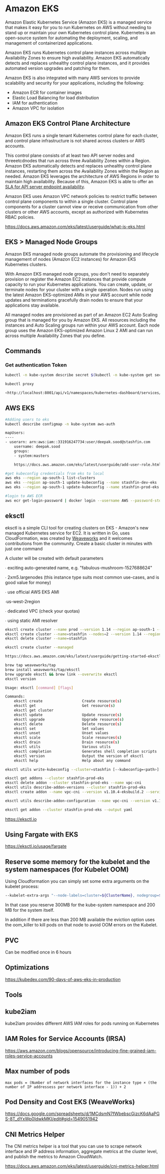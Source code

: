 # Amazon EKS

Amazon Elastic Kubernetes Service (Amazon EKS) is a managed service that makes it easy for you to run Kubernetes on AWS without needing to stand up or maintain your own Kubernetes control plane. Kubernetes is an open-source system for automating the deployment, scaling, and management of containerized applications.

Amazon EKS runs Kubernetes control plane instances across multiple Availability Zones to ensure high availability. Amazon EKS automatically detects and replaces unhealthy control plane instances, and it provides automated version upgrades and patching for them.

Amazon EKS is also integrated with many AWS services to provide scalability and security for your applications, including the following:

- Amazon ECR for container images
- Elastic Load Balancing for load distribution
- IAM for authentication
- Amazon VPC for isolation

## Amazon EKS Control Plane Architecture

Amazon EKS runs a single tenant Kubernetes control plane for each cluster, and control plane infrastructure is not shared across clusters or AWS accounts.

This control plane consists of at least two API server nodes and threeetcdnodes that run across three Availability Zones within a Region. Amazon EKS automatically detects and replaces unhealthy control plane instances, restarting them across the Availability Zones within the Region as needed. Amazon EKS leverages the architecture of AWS Regions in order to maintain high availability. Because of this, Amazon EKS is able to offer an [SLA for API server endpoint availability](https://aws.amazon.com/eks/sla).

Amazon EKS uses Amazon VPC network policies to restrict traffic between control plane components to within a single cluster. Control plane components for a cluster cannot view or receive communication from other clusters or other AWS accounts, except as authorized with Kubernetes RBAC policies.

<https://docs.aws.amazon.com/eks/latest/userguide/what-is-eks.html>

## EKS > Managed Node Groups

Amazon EKS managed node groups automate the provisioning and lifecycle management of nodes (Amazon EC2 instances) for Amazon EKS Kubernetes clusters.

With Amazon EKS managed node groups, you don't need to separately provision or register the Amazon EC2 instances that provide compute capacity to run your Kubernetes applications. You can create, update, or terminate nodes for your cluster with a single operation. Nodes run using the latest Amazon EKS-optimized AMIs in your AWS account while node updates and terminations gracefully drain nodes to ensure that your applications stay available.

All managed nodes are provisioned as part of an Amazon EC2 Auto Scaling group that is managed for you by Amazon EKS. All resources including the instances and Auto Scaling groups run within your AWS account. Each node group uses the Amazon EKS-optimized Amazon Linux 2 AMI and can run across multiple Availability Zones that you define.

## Commands

### Get authentication Token

```bash
kubectl -n kube-system describe secret $(kubectl -n kube-system get secret | grep eks-admin | awk '{print $1}')

kubectl proxy

<http://localhost:8001/api/v1/namespaces/kubernetes-dashboard/services/https:kubernetes-dashboard:/proxy/#!/login>
```

## AWS EKS

```bash
#Adding users to eks
kubectl describe configmap -n kube-system aws-auth

mapUsers:
----
- userarn: arn:aws:iam::331916247734:user/deepak.sood@stashfin.com
    username: deepak.sood
    groups:
    - system:masters

    https://docs.aws.amazon.com/eks/latest/userguide/add-user-role.html

#get kubeconfig credentials from eks to local
aws eks --region ap-south-1 list-clusters
aws eks --region ap-south-1 update-kubeconfig --name stashfin-dev-eks
aws eks --region ap-south-1 update-kubeconfig --name stashfin-prod-eks

#login to AWS ECR
aws ecr get-login-password | docker login --username AWS --password-stdin 331916247734.dkr.ecr.ap-south-1.amazonaws.com
```

## eksctl

eksctl is a simple CLI tool for creating clusters on EKS - Amazon's new managed Kubernetes service for EC2. It is written in Go, uses CloudFormation, was created by [Weaveworks](https://www.weave.works/) and it welcomes contributions from the community. Create a basic cluster in minutes with just one command

A cluster will be created with default parameters

∙ exciting auto-generated name, e.g. "fabulous-mushroom-1527688624"

∙ 2xm5.largenodes (this instance type suits most common use-cases, and is good value for money)

∙ use official AWS EKS AMI

∙us-west-2region

∙ dedicated VPC (check your quotas)

∙ using static AMI resolver

```bash
eksctl create cluster --name prod --version 1.14 --region ap-south-1 --fargate
eksctl create cluster --name=stashfin --nodes=2 --version 1.14 --region ap-south-1 --nodes-min=2 --nodes-max=5
eksctl delete cluster --name=stashfin

eksctl create cluster --managed

https://docs.aws.amazon.com/eks/latest/userguide/getting-started-eksctl.html

brew tap weaveworks/tap
brew install weaveworks/tap/eksctl
brew upgrade eksctl && brew link --overwrite eksctl
eksctl version

Usage: eksctl [command] [flags]

Commands:
    eksctl create                  Create resource(s)
    eksctl get                     Get resource(s)
    eksctl get cluster
    eksctl update                  Update resource(s)
    eksctl upgrade                 Upgrade resource(s)
    eksctl delete                  Delete resource(s)
    eksctl set                     Set values
    eksctl unset                   Unset values
    eksctl scale                   Scale resources(s)
    eksctl drain                   Drain resource(s)
    eksctl utils                   Various utils
    eksctl completion              Generates shell completion scripts
    eksctl version                 Output the version of eksctl
    eksctl help                    Help about any command

eksctl utils write-kubeconfig --cluster=stashfin [--kubeconfig=<path>][--set-kubeconfig-context=<bool>]

eksctl get addons --cluster stashfin-prod-eks
eksctl delete addon --cluster stashfin-prod-eks --name vpc-cni
eksctl utils describe-addon-versions --cluster stashfin-prod-eks
eksctl create addon --name vpc-cni --version v1.10.4-eksbuild.2 --service-account-role-arn=<role-arn>

eksctl utils describe-addon-configuration --name vpc-cni --version v1.12.0-eksbuild.1

eksctl get addon --cluster stashfin-prod-eks --output yaml
```

<https://eksctl.io>

## Using Fargate with EKS

<https://eksctl.io/usage/fargate>

## Reserve some memory for the kubelet and the system namespaces (for Kubelet OOM)

Using Cloudformation you can simply set some extra arguments on the kubelet process:

```bash
--kubelet-extra-args "--node-labels=cluster=${ClusterName}, nodegroup=${NodeGroupName} --kube-reserved memory=0.3Gi, ephemeral-storage=1Gi --system-reserved memory=0.2Gi, ephemeral-storage=1Gi --eviction-hard memory.available<200Mi, nodefs.available<10%"
```

In that case you reserve 300MB for the kube-system namespace and 200 MB for the system itself.

In addition if there are less than 200 MB available the eviction option uses the oom_killer to kill pods on that node to avoid OOM errors on the Kubelet.

## PVC

Can be modified once in 6 hours

## Optimizations

<https://kubedex.com/90-days-of-aws-eks-in-production>

## Tools

## kube2iam

kube2iam provides different AWS IAM roles for pods running on Kubernetes

## IAM Roles for Service Accounts (IRSA)

<https://aws.amazon.com/blogs/opensource/introducing-fine-grained-iam-roles-service-accounts>

## Max number of pods

`max pods = (Number of network interfaces for the instance type × (the number of IP addressess per network interface - 1)) + 2`

## Pod Density and Cost EKS (WeaveWorks)

<https://docs.google.com/spreadsheets/d/1MCdsmN7fWbebscGizcK6dAaPGS-8T_dYxWp0IdwkMKI/edit#gid=1549051942>

## CNI Metrics Helper

The CNI metrics helper is a tool that you can use to scrape network interface and IP address information, aggregate metrics at the cluster level, and publish the metrics to Amazon CloudWatch.

<https://docs.aws.amazon.com/eks/latest/userguide/cni-metrics-helper.html>

